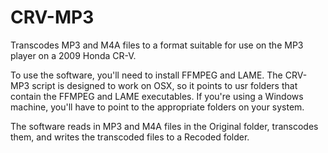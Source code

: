 # CRV-MP3
Transcodes MP3 and M4A files to a format suitable for use on the MP3 player on a 2009 Honda CR-V.

To use the software, you'll need to install FFMPEG and LAME. The CRV-MP3 script is designed to work on OSX, so it points to usr folders that contain the FFMPEG and LAME executables. If you're using a Windows machine, you'll have to point to the appropriate folders on your system. 

The software reads in MP3 and M4A files in the Original folder, transcodes them, and writes the transcoded files to a Recoded folder.
